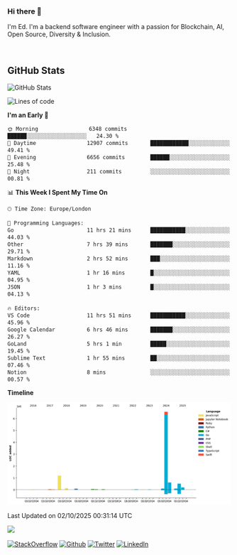 ### Hi there 👋
 I'm Ed. I'm a backend software engineer with a passion for Blockchain, AI, Open Source, Diversity & Inclusion.

<br />

<h2>GitHub Stats</h2>
<p><img src="https://github-readme-stats.vercel.app/api?username=echarrod&amp;show_icons=true" alt="GitHub Stats"></p>

<!--START_SECTION:waka-->
![Lines of code](https://img.shields.io/badge/From%20Hello%20World%20I%27ve%20Written-9.6%20million%20lines%20of%20code-blue)

**I'm an Early 🐤** 

```text
🌞 Morning                6348 commits        ██████░░░░░░░░░░░░░░░░░░░   24.30 % 
🌆 Daytime                12907 commits       ████████████░░░░░░░░░░░░░   49.41 % 
🌃 Evening                6656 commits        ██████░░░░░░░░░░░░░░░░░░░   25.48 % 
🌙 Night                  211 commits         ░░░░░░░░░░░░░░░░░░░░░░░░░   00.81 % 
```


📊 **This Week I Spent My Time On** 

```text
🕑︎ Time Zone: Europe/London

💬 Programming Languages: 
Go                       11 hrs 21 mins      ███████████░░░░░░░░░░░░░░   44.03 % 
Other                    7 hrs 39 mins       ███████░░░░░░░░░░░░░░░░░░   29.71 % 
Markdown                 2 hrs 52 mins       ███░░░░░░░░░░░░░░░░░░░░░░   11.16 % 
YAML                     1 hr 16 mins        █░░░░░░░░░░░░░░░░░░░░░░░░   04.95 % 
JSON                     1 hr 3 mins         █░░░░░░░░░░░░░░░░░░░░░░░░   04.13 % 

🔥 Editors: 
VS Code                  11 hrs 51 mins      ███████████░░░░░░░░░░░░░░   45.96 % 
Google Calendar          6 hrs 46 mins       ███████░░░░░░░░░░░░░░░░░░   26.27 % 
GoLand                   5 hrs 1 min         █████░░░░░░░░░░░░░░░░░░░░   19.45 % 
Sublime Text             1 hr 55 mins        ██░░░░░░░░░░░░░░░░░░░░░░░   07.46 % 
Notion                   8 mins              ░░░░░░░░░░░░░░░░░░░░░░░░░   00.57 % 
```

**Timeline**

![Lines of Code chart](https://raw.githubusercontent.com/echarrod/echarrod/main/assets/bar_graph.png)


 Last Updated on 02/10/2025 00:31:14 UTC
<!--END_SECTION:waka-->

![](https://komarev.com/ghpvc/?username=echarrod)

<p>
<a href="https://stackoverflow.com/users/1014632/ech" target="_blank"><img alt="StackOverflow" src="https://img.shields.io/badge/-Stackoverflow-FE7A16?style=for-the-badge&logo=stack-overflow&logoColor=white" /></a> 
<a href="https://github.com/echarrod" target="_blank"><img alt="Github" src="https://img.shields.io/badge/GitHub-%2312100E.svg?&style=for-the-badge&logo=Github&logoColor=white" /></a> 
<a href="https://twitter.com/e_harrod" target="_blank"><img alt="Twitter" src="https://img.shields.io/badge/twitter-%231DA1F2.svg?&style=for-the-badge&logo=twitter&logoColor=white" /></a> 
<a href="https://www.linkedin.com/in/ed-harrod" target="_blank"><img alt="LinkedIn" src="https://img.shields.io/badge/linkedin-%230077B5.svg?&style=for-the-badge&logo=linkedin&logoColor=white" /></a>
